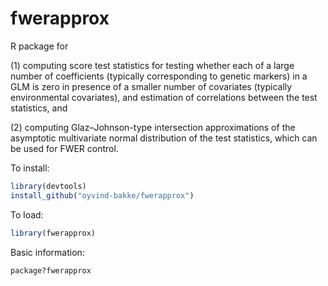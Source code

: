 # fwerapprox

R package for

(1) computing score test statistics for testing whether each of a large number of coefficients (typically corresponding to genetic markers) in a GLM is zero in presence of a smaller number of covariates (typically environmental covariates), and estimation of correlations between the test statistics, and

(2) computing Glaz–Johnson-type intersection approximations of the asymptotic multivariate normal distribution of the test statistics, which can be used for FWER control.

To install:

```r
library(devtools)
install_github("oyvind-bakke/fwerapprox")
```

To load:

```r
library(fwerapprox)
```

Basic information:

```r
package?fwerapprox
```
